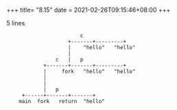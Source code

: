 +++
title= "8.15"
date = 2021-02-26T09:15:46+08:00
+++

5 lines


                            c
                        +-------+---------+
                        |    "hello"   "hello"
                        |    
                    c   |   p
                +-------+-------+---------+
                |     fork   "hello"   "hello"
                |
                |
                |   p   
         +------+-------+-------+
        main  fork   return  "hello"






